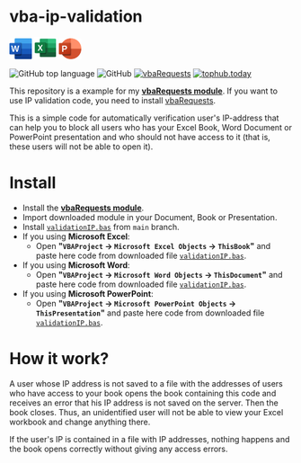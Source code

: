 # vba-ip-validation
<img src="https://raw.githubusercontent.com/tankalxat34/vba-ip-validation/readme_content/icon_word.svg" width="40px"/> <img src="https://raw.githubusercontent.com/tankalxat34/vba-ip-validation/readme_content/icon_excel.svg" width="40px"/> <img src="https://raw.githubusercontent.com/tankalxat34/vba-ip-validation/readme_content/icon_powerpoint.svg" width="40px"/>

![GitHub top language](https://img.shields.io/github/languages/top/tankalxat34/vba-ip-validation)
![GitHub](https://img.shields.io/github/license/tankalxat34/vba-ip-validation?logo=github&logoColor=white)
[![vbaRequests](https://img.shields.io/badge/core-vbaRequests-5C2D91?logoColor=white)](https://github.com/tankalxat34/vbaRequests)
[![tophub.today](https://img.shields.io/badge/TopHub_Position-2-FF3C5B?logoColor=white)](https://tophub.today/n/qndgZ1xvLl)

This repository is a example for my **[vbaRequests module](https://github.com/tankalxat34/vbaRequests)**. If you want to use IP validation code, you need to install [vbaRequests](https://github.com/tankalxat34/vbaRequests).

This is a simple code for automatically verification user's IP-address that can help you to block all users who has your Excel Book, Word Document or PowerPoint presentation and who should not have access to it (that is, these users will not be able to open it).

# Install
- Install the **[vbaRequests module](https://raw.githubusercontent.com/tankalxat34/vbaRequests/main/vbaRequests.bas)**.
- Import downloaded module in your Document, Book or Presentation.
- Install [`validationIP.bas`](https://raw.githubusercontent.com/tankalxat34/vba-ip-validation/main/validationIP.bas) from `main` branch.
- If you using **Microsoft Excel**:
  * Open **"`VBAProject` → `Microsoft Excel Objects` → `ThisBook`"** and paste here code from downloaded file [`validationIP.bas`](https://raw.githubusercontent.com/tankalxat34/vba-ip-validation/main/validationIP.bas).
- If you using **Microsoft Word**:
  * Open **"`VBAProject` → `Microsoft Word Objects` → `ThisDocument`"** and paste here code from downloaded file [`validationIP.bas`](https://raw.githubusercontent.com/tankalxat34/vba-ip-validation/main/validationIP.bas).
- If you using **Microsoft PowerPoint**:
  * Open **"`VBAProject` → `Microsoft PowerPoint Objects` → `ThisPresentation`"** and paste here code from downloaded file [`validationIP.bas`](https://raw.githubusercontent.com/tankalxat34/vba-ip-validation/main/validationIP.bas).


# How it work?
A user whose IP address is not saved to a file with the addresses of users who have access to your book opens the book containing this code and receives an error that his IP address is not saved on the server. Then the book closes. Thus, an unidentified user will not be able to view your Excel workbook and change anything there.

If the user's IP is contained in a file with IP addresses, nothing happens and the book opens correctly without giving any access errors.
